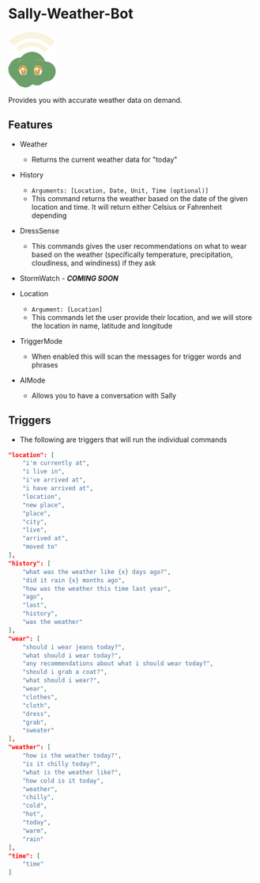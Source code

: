 # Sally-Weather-Bot
![Sally Bot](./images/1x/sally_v1_Asset%201.png)

Provides you with accurate weather data on demand.

## Features

- Weather
  - Returns the current weather data for "today"
- History
  - `Arguments: [Location, Date, Unit, Time (optional)]`
  - This command returns the weather based on the date of the given location and time. It will return either Celsius or Fahrenheit depending  

- DressSense
  - This commands gives the user recommendations on what to wear based on the weather (specifically temperature, precipitation, cloudiness, and windiness) if they ask
- StormWatch - _**COMING SOON**_
- Location
  - `Argument: [Location]`
  - This commands let the user provide their location, and we will store the location in name, latitude and longitude
- TriggerMode
  - When enabled this will scan the messages for trigger words and phrases
- AIMode
  - Allows you to have a conversation with Sally

## Triggers
- The following are triggers that will run the individual commands
```json
"location": [
	"i'm currently at",
	"i live in",
	"i've arrived at",
	"i have arrived at",
	"location",
	"new place",
	"place",
	"city",
	"live",
	"arrived at",
	"moved to"
],
"history": [
	"what was the weather like {x} days ago?",
	"did it rain {x} months ago",
	"how was the weather this time last year",
	"ago",
	"last",
	"history",
	"was the weather"
],
"wear": [
	"should i wear jeans today?",
	"what should i wear today?",
	"any recommendations about what i should wear today?",
	"should i grab a coat?",
	"what should i wear?",
	"wear",
	"clothes",
	"cloth",
	"dress",
	"grab",
	"sweater"
],
"weather": [
	"how is the weather today?",
	"is it chilly today?",
	"what is the weather like?",
	"how cold is it today",
	"weather",
	"chilly",
	"cold",
	"hot",
	"today",
	"warm",
	"rain"
],
"time": [
	"time"
]
```